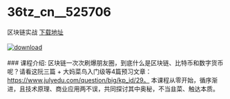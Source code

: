# 36tz_cn__525706
区块链实战
[下载地址](http://www.36tz.cn/article/525706 "下载地址")
<br/></br>[![download](http://36tz.cn/muke_img/2019_07_1-48-300x216.png "下载地址")](http://www.36tz.cn/article/525706 "下载地址")
<br/></br>### 课程介绍:
区块链一次次刷爆朋友圈，到底什么是区块链、比特币和数字货币呢？请看这阮三篇 + 大妈菜鸟入门级等4篇预习文章：https://www.julyedu.com/question/big/kp_id/29。
本课程从零开始，循序渐进，且技术原理、商业应用两不误，共同探讨其中奥秘，不当韭菜、触达本质。


 
